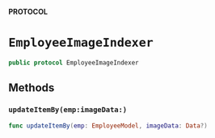 **PROTOCOL**

# `EmployeeImageIndexer`

```swift
public protocol EmployeeImageIndexer
```

## Methods
### `updateItemBy(emp:imageData:)`

```swift
func updateItemBy(emp: EmployeeModel, imageData: Data?)
```
